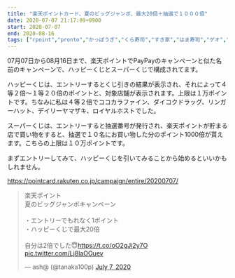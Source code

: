 ```yaml
---
title: "楽天ポイントカード、夏のビッグジャンボ、最大20倍＋抽選で１０００倍"
date: 2020-07-07 21:17:09+0900
start: 2020-07-07
end: 2020-08-16
tags: ["rpoint","pronto","かっぽうぎ","くら寿司","すき家","はま寿司","ゲオ","ココカラファイン","ココス","コジマ","サンドラッグ","サンマルクカフェ","ジュンク堂","ソフマップ","ダイコクドラッグ","ツルハ","デイリーヤマザキ","ビックカメラ","ビッグボーイ","ファミリーマート","マクドナルド","ミスタードーナツ","モスバーガー","ライフ","リンガーハット","ロイヤルホスト","ワイン","北海道","吉野家","大戸屋","幸楽苑","松屋","温野菜","福太郎","華屋与兵衛","銀だこ","鎌倉パスタ"]
---
```

07月07日から08月16日まで、楽天ポイントでPayPayのキャンペーンと似た名前のキャンペーンで、ハッピーくじとスーパーくじで構成されてます。

ハッピーくじは、エントリーするとくじ引きの結果が表示され、それによって４等２倍〜１等２０倍のポイントと、対象店舗が表示されます。上限は１万ポイントです。ちなみに私は４等２倍でココカラファイン、ダイコクドラッグ、リンガーハット、デイリーヤマザキ、ロイヤルホストでした。

スーパーくじは、エントリーすると抽選番号が発行され、楽天ポイントが貯まる店で買い物をすると、抽選で１０名にお買い物した分のポイント1000倍が貰えます。こちらの上限は１０万ポイントです。

まずエントリーしてみて、ハッピーくじを引いてみることから始めるといいかもしれません。

https://pointcard.rakuten.co.jp/campaign/entire/20200707/

<blockquote class="twitter-tweet"><p lang="ja" dir="ltr">楽天ポイント<br>夏のビッグジャンボキャンペーン<br><br>・エントリーでもれなく1ポイント<br>・ハッピーくじで最大20倍<br><br>自分は2倍でした😇<a href="https://t.co/oO2gJi2y7O">https://t.co/oO2gJi2y7O</a> <a href="https://t.co/Lj8laOOuev">pic.twitter.com/Lj8laOOuev</a></p>&mdash; ash@ (@tanaka100p) <a href="https://twitter.com/tanaka100p/status/1280364446297149440?ref_src=twsrc%5Etfw">July 7, 2020</a></blockquote> <script async src="https://platform.twitter.com/widgets.js" charset="utf-8"></script>

